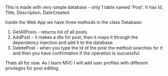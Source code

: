 This is made with very simple database - only 1 table named 'Post'.
It has Id, Title, Description, DateCreated.

Inside the Web App we have three methods in the class Database:
1. GetAllPosts - returns list of all posts.
2. AddPost - it makes a dto for post, then it maps it through the dependency injection and add it to the database.
3. DeletePost - when you type the Id of the post the method searches for it and then you have confirmation if the operation is successful.

Thats all for now.
As I learn MVC I will add user profiles with different privileges for post editing.
